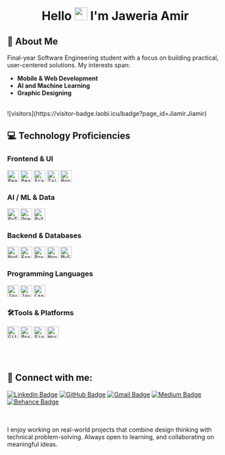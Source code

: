 <h1 align="center"> Hello <img src="https://blog.joypixels.com/content/images/2019/06/waving_hand_sign_1024.gif" width="30px"> I'm Jaweria Amir </h1>

## 🤖 About Me
Final-year Software Engineering student with a focus on building practical, user-centered solutions. My interests span:

- **Mobile & Web Development**
- **AI and Machine Learning**
- **Graphic Designing**  
<br>
![visitors](https://visitor-badge.laobi.icu/badge?page_id=Jiamir.Jiamir)

## 💻 Technology Proficiencies

### Frontend & UI  
<code><img height="27" src="https://img.shields.io/badge/React-20232A?style=for-the-badge&logo=react&logoColor=61DAFB" alt="React.js" title="React"></code>
<code><img height="27" src="https://img.shields.io/badge/React_Native-20232A?style=for-the-badge&logo=react&logoColor=61DAFB" alt="React Native" title="React Native"></code>
<code><img height="27" src="https://img.shields.io/badge/Framer_Motion-0055FF?style=for-the-badge&logo=framer&logoColor=white" alt="Framer Motion" title="Framer Motion"></code>
<code><img height="27" src="https://img.shields.io/badge/Tailwind_CSS-38B2AC?style=for-the-badge&logo=tailwind-css&logoColor=white" alt="Tailwind CSS" title="Tailwind CSS"></code>
<code><img height="27" src="https://img.shields.io/badge/Bootstrap-563D7C?style=for-the-badge&logo=bootstrap&logoColor=white" alt="Bootstrap" title="Bootstrap"></code>

### AI / ML & Data  
<code><img height="27" src="https://img.shields.io/badge/PyTorch-EE4C2C?style=for-the-badge&logo=pytorch&logoColor=white" alt="PyTorch" title="PyTorch"></code>
<code><img height="27" src="https://img.shields.io/badge/OpenCV-5C3EE8?style=for-the-badge&logo=opencv&logoColor=white" alt="OpenCV" title="OpenCV"></code>
<code><img height="27" src="https://img.shields.io/badge/Python-3670A0?style=for-the-badge&logo=python&logoColor=white" alt="Python" title="Python"></code>

### Backend & Databases  
<code><img height="27" src="https://img.shields.io/badge/Node.js-339933?style=for-the-badge&logo=node.js&logoColor=white" alt="Node.js" title="Node"></code>
<code><img height="27" src="https://img.shields.io/badge/Express.js-000000?style=for-the-badge&logo=express&logoColor=white" alt="Express.js" title="Express"></code>
<code><img height="27" src="https://img.shields.io/badge/PostgreSQL-336791?style=for-the-badge&logo=postgresql&logoColor=white" alt="PostgreSQL" title="PostgreSQL"></code>
<code><img height="27" src="https://img.shields.io/badge/MongoDB-4EA94B?style=for-the-badge&logo=mongodb&logoColor=white" alt="MongoDB" title="MongoDB"></code>
<code><img height="27" src="https://img.shields.io/badge/MySQL-005C84?style=for-the-badge&logo=mysql&logoColor=white" alt="MySQL" title="MySQL"></code>

### Programming Languages  
<code><img height="27" src="https://img.shields.io/badge/JavaScript-F7DF1E?style=for-the-badge&logo=javascript&logoColor=black" alt="JavaScript" title="JavaScript"></code>
<code><img height="27" src="https://img.shields.io/badge/Java-ED8B00?style=for-the-badge&logo=openjdk&logoColor=white" alt="Java" title="Java"></code>
<code><img height="27" src="https://img.shields.io/badge/C++-00599C?style=for-the-badge&logo=c%2B%2B&logoColor=white" alt="C++" title="C++"></code>

### 🛠Tools & Platforms  
<code><img height="27" src="https://img.shields.io/badge/Git-F05032?style=for-the-badge&logo=git&logoColor=white" alt="Git" title="Git"></code>
<code><img height="27" src="https://img.shields.io/badge/Postman-FF6C37?style=for-the-badge&logo=postman&logoColor=white" alt="Postman" title="Postman"></code>
<code><img height="27" src="https://img.shields.io/badge/Figma-F24E1E?style=for-the-badge&logo=figma&logoColor=white" alt="Figma" title="Figma"></code>
<code><img height="27" src="https://img.shields.io/badge/WordPress-21759B?style=for-the-badge&logo=wordpress&logoColor=white" alt="WordPress" title="WordPress"></code>

<br><br>
## 📧 Connect with me:

[![Linkedin Badge](https://img.shields.io/badge/LinkedIn-0077B5?style=for-the-badge&logo=linkedin&logoColor=white)](https://www.linkedin.com/in/jaweria-amir/ "@jaweria-amir") 
[![GitHub Badge](https://img.shields.io/badge/GitHub-100000?style=for-the-badge&logo=github&logoColor=white)](https://github.com/Jiamir "@Jiamir")
[![Gmail Badge](https://img.shields.io/badge/Gmail-D14836?style=for-the-badge&logo=gmail&logoColor=white)](mailto:jaweria.amir180@gmail.com "Email")
[![Medium Badge](https://img.shields.io/badge/Medium-12100E?style=for-the-badge&logo=medium&logoColor=white)](https://medium.com/@jaweriamir)
[![Behance Badge](https://img.shields.io/badge/Behance-5865F2?style=for-the-badge&logo=behance&logoColor=white)](https://www.behance.net/jaweriaamir "@jaweriaamir")

<br><br>
I enjoy working on real-world projects that combine design thinking with technical problem-solving. Always open to learning, and collaborating on meaningful ideas.


<!--
**Jiamir/Jiamir** is a ✨ _special_ ✨ repository because its `README.md` (this file) appears on your GitHub profile.

Here are some ideas to get you started:

- 🔭 I’m currently working on ...
- 🌱 I’m currently learning ...
- 👯 I’m looking to collaborate on ...
- 🤔 I’m looking for help with ...
- 💬 Ask me about ...
- 📫 How to reach me: ...
- 😄 Pronouns: ...
- ⚡ Fun fact: ...
-->
